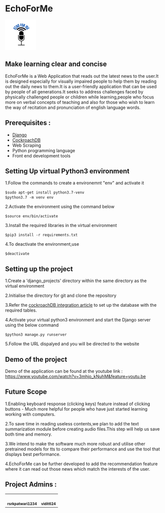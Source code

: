 # EchoForMe
<img src="./echoForMe/logo/logo.png" width="100px" alt=""/><br />
## Make learning clear and concise
EchoForMe is a Web Application that reads out the latest news to the user.It is designed especially for visually impaired people to help them by reading out the daily news to them.It is a user-friendly application that can be used by people of all generations.It seeks to address challenges faced by physically challenged people or children while learning,people who focus more on verbal concepts of teaching and also for those who wish to learn the way of recitation and pronunciation of english language words.

## Prerequisites :
- [Django](https://developer.mozilla.org/en-US/docs/Learn/Server-side/Django/Introduction)
- [CockroachDB](https://www.cockroachlabs.com/docs/stable/build-a-python-app-with-cockroachdb-django.html)
- Web Scraping
- Python programming language
- Front end development tools

## Setting Up virtual Python3 environment
1.Follow the commands to create a environemnt "env" and activate it
```
$sudo apt-get install python3.7-venv
$python3.7 -m venv env
```

2.Activate the environment using the command below
```
$source env/bin/activate
```
3.Install the required libraries in the virtual environment
```
$pip3 install -r requirements.txt
```
4.To deactivate the environment,use
```
$deactivate
```
## Setting up the project
1.Create a 'django_projects' directory within the same directory as the virtual environment

2.Initialise the directory for git and clone the repository

3.Refer the [cockroachDB integration article](https://www.cockroachlabs.com/docs/stable/build-a-python-app-with-cockroachdb-django.html) to set up the database with the required tables.

4.Activate your virtual python3 environment and start the Django server using the below command
```
$python3 manage.py runserver 
```
5.Follow the URL dispalyed and you will be directed to the website

## Demo of the project
Demo of the application can be found at the youtube link : https://www.youtube.com/watch?v=3mhjo_kNuhM&feature=youtu.be 

## Future Scope
1.Enabling keyboard response (clicking keys) feature instead of clicking buttons - Much more helpful for people who have just started learning working with computers.

2.To save time in reading useless contents,we plan to add the text summarization module before creating audio files.This step will help us save both time and memory.

3.We intend to make the software much more robust and utilise other pretrained models for tts to compare their performance and use the tool that displays best performance.

4.EchoForMe can be further developed to add the recommendation feature where it can read out those news which match the interests of the user.

## Project Admins :
 
<table>
	<tr>
    <td align="center">
            <a href="https://github.com/rsrkpatwari1234">
              <img src="https://avatars3.githubusercontent.com/u/45709641?v=4" width="100px" alt=""/><br />
              <sub><b>rsrkpatwari1234</b></sub>
            </a><br/>
            <a href="https://github.com/Jayshah6699/datascience-mashup/commits?author=rsrkpatwari1234">   
            </a>
   </td>
   <td align="center">
            <a href="https://github.com/vidit624">
              <img src="https://avatars0.githubusercontent.com/u/46816287?v=4" width="100px" alt=""/><br />
              <sub><b>vidit624</b></sub>
            </a><br/>
            <a href="https://github.com/Jayshah6699/datascience-mashup/commits?author=vidit624">
            </a>
   </td>
  </tr>
</table>

